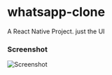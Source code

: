 # whatsapp-clone
A React Native Project. just the UI
### Screenshot
![Screenshot](https://github.com/mgorabbani/whatsapp-clone/blob/master/chat/img/screenshot2.jpg)
